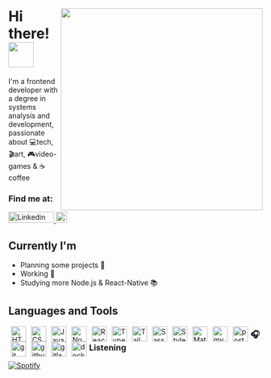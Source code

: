 <img style="margin-top: 40px;" align="right" width="400px" src="https://media.giphy.com/media/XFuQ4InwtXBE4DDPHM/giphy.gif">

# Hi there! <img src="https://media.giphy.com/media/hvRJCLFzcasrR4ia7z/giphy.gif" width="50px" />

I'm a frontend developer with a degree in systems analysis and development, passionate about 💻tech, 🎬art, 🎮video-games & ☕coffee
<br>

### Find me at:
<a href="https://www.linkedin.com/in/yuri-bruno-montez/">
  <img src = "https://img.shields.io/badge/LinkedIn-0077B5?style=for-the-badge&logo=linkedin&logoColor=white" alt = "Linkedin profile" width="90" height="22">
</a>

<a  href="mailto:yuribmontez@gmail.com">
  <img src="https://img.shields.io/badge/Gmail-D14836?style=for-the-badge&logo=gmail&logoColor=white" height="22">
</a>

## Currently I'm

- Planning some projects 👀
- Working 💪
- Studying more Node.js & React-Native 📚

## Languages and Tools

<img align="left" style="margin: 0px 5px;" alt="HTML5" width="30px" src="https://cdn.jsdelivr.net/gh/devicons/devicon/icons/html5/html5-plain-wordmark.svg" />

<img align="left" alt="CSS3" width="30px" style="margin: 0px 5px;" src="https://cdn.jsdelivr.net/gh/devicons/devicon/icons/css3/css3-plain-wordmark.svg" />

<img align="left" alt="JavaScript" width="30px" style="margin: 0px 5px;" src="https://cdn.jsdelivr.net/gh/devicons/devicon/icons/javascript/javascript-original.svg" />

<img align="left" alt="Node" width="30px" style="margin: 0px 5px;" src="https://cdn.jsdelivr.net/gh/devicons/devicon/icons/nodejs/nodejs-plain.svg" />

<img align="left" alt="React" width="30px" style="margin: 0px 5px;" src="https://cdn.jsdelivr.net/gh/devicons/devicon/icons/react/react-original-wordmark.svg" />

<img align="left" alt="TypeScript" width="30px" style="margin: 0px 5px;" src="https://cdn.jsdelivr.net/gh/devicons/devicon/icons/typescript/typescript-original.svg" />

<img align="left" alt="Tailwind" width="30px" style="margin: 0px 5px;" src="https://cdn.jsdelivr.net/gh/devicons/devicon/icons/tailwindcss/tailwindcss-plain.svg" />

<img align="left" alt="Sass" width="30px" style="margin: 0px 5px;" src="https://cdn.jsdelivr.net/gh/devicons/devicon/icons/sass/sass-original.svg" />

<img align="left" alt="Styled-components" width="30px" style="margin: 0px 5px;" src="https://raw.githubusercontent.com/styled-components/brand/master/styled-components.png" />

<img align="left" alt="MaterialUI" width="30px" style="margin: 0px 5px;" src="https://cdn.jsdelivr.net/gh/devicons/devicon/icons/materialui/materialui-plain.svg" />

<img align="left" alt="mysql" width="30px" style="margin: 0px 5px;" src="https://cdn.jsdelivr.net/gh/devicons/devicon/icons/mysql/mysql-plain-wordmark.svg" />

<img align="left" alt="postgresql" width="30px" style="margin: 0px 5px;" src="https://cdn.jsdelivr.net/gh/devicons/devicon/icons/postgresql/postgresql-original-wordmark.svg" />

<img align="left" alt="git" width="30px" style="margin: 0px 5px;" src="https://cdn.jsdelivr.net/gh/devicons/devicon/icons/git/git-original-wordmark.svg" />

<img align="left" alt="github" width="30px" style="margin: 0px 5px;" src="https://cdn.jsdelivr.net/gh/devicons/devicon/icons/github/github-original-wordmark.svg" />

<img align="left" alt="gitlab" width="30px" style="margin: 0px 5px;" src="https://cdn.jsdelivr.net/gh/devicons/devicon/icons/gitlab/gitlab-plain-wordmark.svg" />

<img align="left" alt="docker" width="30px" style="margin: 0px 5px;" src="https://cdn.jsdelivr.net/gh/devicons/devicon/icons/docker/docker-original-wordmark.svg" />

### 🎧 Listening 

[![Spotify](https://novatorem-cnd19eeo7-yuribmontez.vercel.app/api/spotify)](https://open.spotify.com/user/yuribmontez)
<!---
yuribmontez/yuribmontez is a ✨ special ✨ repository because its `README.md` (this file) appears on your GitHub profile.
You can click the Preview link to take a look at your changes.
--->
